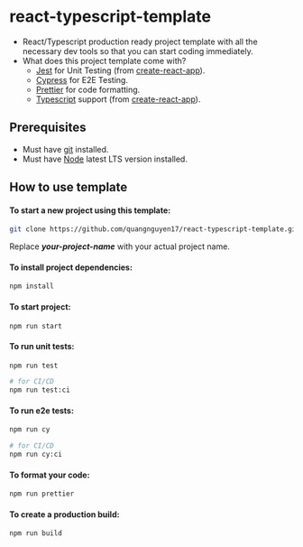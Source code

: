 # react-typescript-template

- React/Typescript production ready project template with all the necessary dev tools so that you can start coding immediately.
- What does this project template come with?
  - [Jest](https://jestjs.io/) for Unit Testing (from [create-react-app](https://create-react-app.dev/)).
  - [Cypress](https://www.cypress.io/) for E2E Testing.
  - [Prettier](https://prettier.io/) for code formatting.
  - [Typescript](https://www.typescriptlang.org/) support (from [create-react-app](https://create-react-app.dev/)).

## Prerequisites

- Must have [git](https://git-scm.com/) installed.
- Must have [Node](https://nodejs.org/en/) latest LTS version installed.

## How to use template

#### To start a new project using this template:

```bash
git clone https://github.com/quangnguyen17/react-typescript-template.git your-project-name
```

Replace _**your-project-name**_ with your actual project name.

#### To install project dependencies:

```bash
npm install
```

#### To start project:

```bash
npm run start
```

#### To run unit tests:

```bash
npm run test

# for CI/CD
npm run test:ci
```

#### To run e2e tests:

```bash
npm run cy

# for CI/CD
npm run cy:ci
```

#### To format your code:

```bash
npm run prettier
```

#### To create a production build:

```bash
npm run build
```
